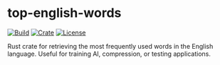 # top-english-words

[![Build](https://github.com/hunterlawson/top-english-words/blob/master/.github/workflows/tests.yml/badge.svg)](https://github.com/hunterlawson/top-english-words/blob/master/.github/workflows/tests.yml)
[![Crate](https://img.shields.io/crates/v/top-english-words)](https://crates.io/crates/top-english-words)
[![License](https://img.shields.io/crates/l/top-english-words)](https://github.com/hunterlawson/top-english-words/blob/master/LICENSE)

Rust crate for retrieving the most frequently used words in the English language. Useful for training AI, compression, or testing applications.
